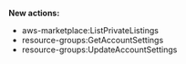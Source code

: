**New actions:**

- aws-marketplace:ListPrivateListings
- resource-groups:GetAccountSettings
- resource-groups:UpdateAccountSettings
